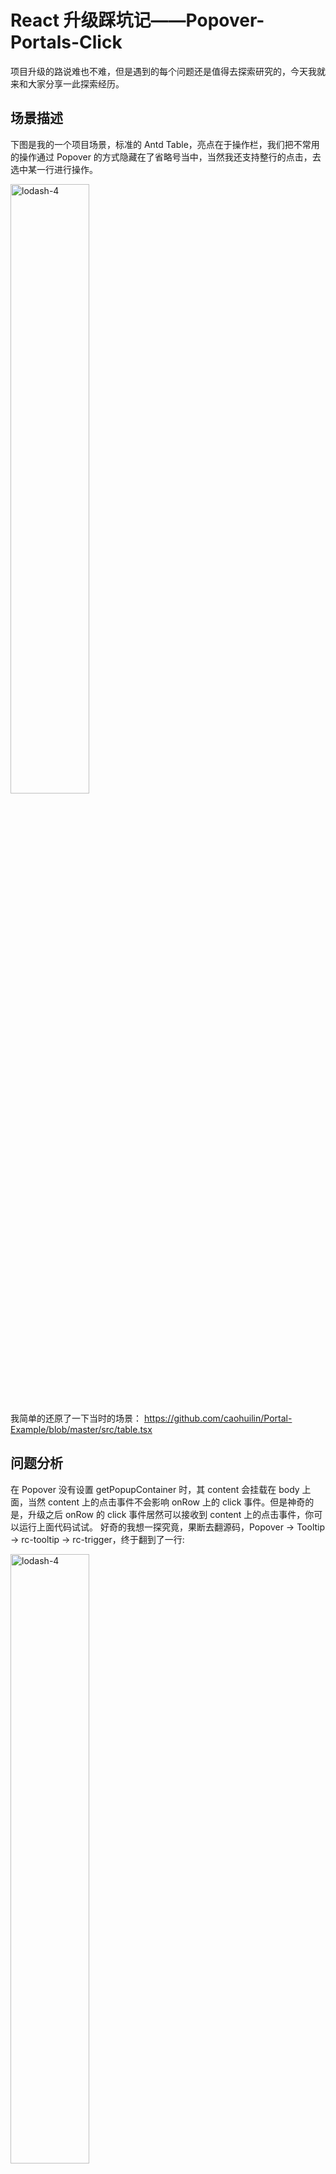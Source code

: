 # React 升级踩坑记——Popover-Portals-Click

项目升级的路说难也不难，但是遇到的每个问题还是值得去探索研究的，今天我就来和大家分享一此探索经历。

## 场景描述

下图是我的一个项目场景，标准的 Antd Table，亮点在于操作栏，我们把不常用的操作通过 Popover 的方式隐藏在了省略号当中，当然我还支持整行的点击，去选中某一行进行操作。

<img src="https://chl-blog-1251008148.file.myqcloud.com/static/portal.png" width = "50%" alt="lodash-4" />

我简单的还原了一下当时的场景： https://github.com/caohuilin/Portal-Example/blob/master/src/table.tsx

## 问题分析

在 Popover 没有设置 getPopupContainer 时，其 content 会挂载在 body 上面，当然 content 上的点击事件不会影响 onRow 上的 click 事件。但是神奇的是，升级之后 onRow 的 click 事件居然可以接收到 content 上的点击事件，你可以运行上面代码试试。
好奇的我想一探究竟，果断去翻源码，Popover -> Tooltip -> rc-tooltip -> rc-trigger，终于翻到了一行:

 <img src="https://chl-blog-1251008148.file.myqcloud.com/static/portal-2.png" width = "50%" alt="lodash-4" />
 
源码中通过是否支持 createPortal 来判断 React 版本是不是 16，再到代码深处，在此判断的基础上分别使用的是 rc-util 中两个组件，一个是 Portal，一个是 ContainerRender 来实现的。

- Protal，使用 ReactDOM.createPortal 实现的， 源码链接：https://github.com/react-component/util/blob/master/src/Portal.js。

- ContainerRender，使用 ReactDOM.unstable_renderSubtreeIntoContainer 实现的，源码链接：https://github.com/react-component/util/blob/master/src/ContainerRender.js

这应该就是这个问问题的核心，接下来详细给大家介绍一下两者的区别。

### unstable_renderSubtreeIntoContainer

这个 API 是 React 的隐藏 API，没有实现复杂组件库的需求确实是用不到的。其实组件库中有很多弹出组件，比如 Modal、Tooltip、Select 等等，它们的弹出层都不在当前的 dom 树中，以确保弹出层的位置不被遮挡，但是它们也需要和当前的 dom 树进行通信，展示，隐藏、事件等等，这个函数就是实现了两棵不相干的 dom 树之间通过 context 连接起来，从而实现了弹出层的需求。

### createPortal

createPortal 是 React16 提供的解决上述问题的官方解决方案，使用方法如下，很轻松的就可以实现将子元素挂载在一个特定的 dom 上面，同样可以使用 context 进行通信。

```
render() {
  return ReactDOM.createPortal(
    this.props.children,
    domNode
  );
}
```

## Click

为什么要讲点击事件呢，是因为 Portal 除了上述问题，还特殊处理了事件冒泡。虽然子元素已经脱离了父组件，但是事件仍可以通过事件冒泡的机制传给父组件，这就是开头那个问题的原因所在。
这样的解决方案确实可以进一步的将虚拟 dom 和真实 dom 统一了起来，逻辑上的 dom 关系都具有了冒泡机制。但在我的这个场景下，确实是个坑，解决方法当然很简单，stopPropagation 就可以了。
